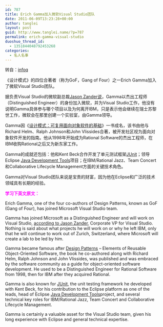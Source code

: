 ```yaml
---
id: 787
title: Erich Gamma加入微软Visual Studio团队
date: 2011-06-09T13:23:28+00:00
author: tanglei
layout: post
guid: http://www.tanglei.name/?p=787
permalink: erich-gamma-visual-studio
duoshuo_thread_id:
  - 1351844048792453268
categories:
  - 名人名事
---
```

转自：[infoq](http://www.infoq.com/cn/news/2011/06/Erich-Gamma-Visual-Studio)

《设计模式》的四位合著者（称为GoF，Gang of Four）之一Erich Gamma加入了微软Visual Studio团队。

据负责Visual Studio的微软副总裁[Jason Zander说](http://blogs.msdn.com/b/jasonz/archive/2011/06/06/welcome-erich-gamma-to-the-visual-studio-team.aspx)，Gamma以杰出工程师（Distinguished Engineer）的身份加入微软，并为Visual Studio工作，他没有说明Gamma具体参与哪个项目以及为何离开IBM，只是表示他会继续在瑞士苏黎世工作，微软会在那里创建一个实验室，由Gamma领导。

Gamma因《<a href="http://en.wikipedia.org/wiki/Design_Patterns" target="_blank">设计模式：可复用面向对象软件的基础</a>》一书成名，该书由他与Richard Helm、Ralph Johnson和John Vlissides合著，被开发社区视为面向对象软件开发的指南。他从1998年开始成为Rational Software的杰出工程师，在IBM收购Rational之后又为新东家工作。

Gamma的成就还包括：他和Kent Beck合作开发了单元测试框架<a href="http://junit.sourceforge.net/" target="_blank">JUnit</a>；领导Eclipse [Java Development Tools](http://www.eclipse.org/jdt/index.php)项目；在IBM/Rational Jazz、Team Concert和Collaborative Lifecycle Management方面的关键技术角色。

Gamma对Visual Studio团队来说是宝贵的财富，因为他在Eclipse和广泛的技术领域具有长期的经验。

<span style="color: #ff00ff;"><strong>学习下英文原文：</strong></span>

Erich Gamma, one of the four co-authors of Design Patterns, known as GoF (Gang of Four), has joined Microsoft Visual Studio team.

Gamma has joined Microsoft as a Distinguished Engineer and will work on Visual Studio, [according to Jason Zander](http://blogs.msdn.com/b/jasonz/archive/2011/06/06/welcome-erich-gamma-to-the-visual-studio-team.aspx), Corporate VP for Visual Studio. Nothing is said about what projects he will work on or why he left IBM, only that he will continue to work out of Zurich, Switzerland, where Microsoft will create a lab to be led by him.

Gamma became famous after [Design Patterns](http://en.wikipedia.org/wiki/Design_Patterns) – Elements of Reusable Object-Oriented Software, the book he co-authored along with Richard Helm, Ralph Johnson and John Vlissides, was published and was embraced by the software community as a guide for object-oriented software development. He used to be a Distinguished Engineer for Rational Software from 1998, then for IBM after they acquired Rational.

Gamma is also known for [JUnit](http://junit.sourceforge.net/), the unit testing framework he developed with Kent Beck, for his contribution to the Eclipse platform as one of the leads, head of Eclipse [Java Development Tools](http://www.eclipse.org/jdt/index.php)project, and several technical key roles for IBM/Rational Jazz, Team Concert and Collaborative Lifecycle Management.

Gamma is certainly a valuable asset for the Visual Studio team, given his long experience with Eclipse and general technical expertise.
